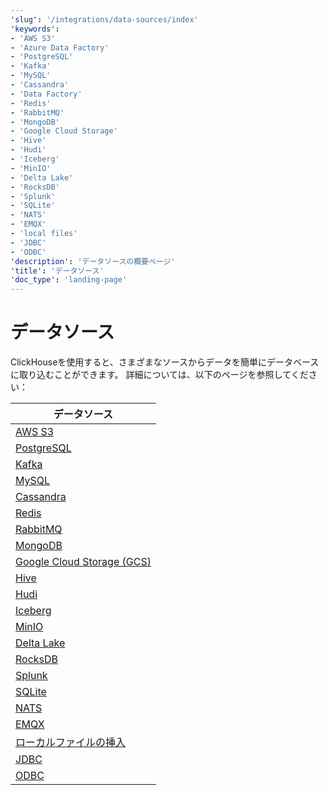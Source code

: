 ```yaml
---
'slug': '/integrations/data-sources/index'
'keywords':
- 'AWS S3'
- 'Azure Data Factory'
- 'PostgreSQL'
- 'Kafka'
- 'MySQL'
- 'Cassandra'
- 'Data Factory'
- 'Redis'
- 'RabbitMQ'
- 'MongoDB'
- 'Google Cloud Storage'
- 'Hive'
- 'Hudi'
- 'Iceberg'
- 'MinIO'
- 'Delta Lake'
- 'RocksDB'
- 'Splunk'
- 'SQLite'
- 'NATS'
- 'EMQX'
- 'local files'
- 'JDBC'
- 'ODBC'
'description': 'データソースの概要ページ'
'title': 'データソース'
'doc_type': 'landing-page'
---
```



# データソース

ClickHouseを使用すると、さまざまなソースからデータを簡単にデータベースに取り込むことができます。
詳細については、以下のページを参照してください：

| データソース                                                                   |
|-------------------------------------------------------------------------------|
| [AWS S3](/integrations/s3)                                            |
| [PostgreSQL](/integrations/postgresql)                                |
| [Kafka](/integrations/kafka)                                          |
| [MySQL](/integrations/mysql)                                          |
| [Cassandra](/integrations/cassandra)                                  |
| [Redis](/integrations/redis)                                          |
| [RabbitMQ](/integrations/rabbitmq)                                    |
| [MongoDB](/integrations/mongodb)                                      |
| [Google Cloud Storage (GCS)](/integrations/gcs)                       |
| [Hive](/integrations/hive)                                            |
| [Hudi](/integrations/hudi)                                            |
| [Iceberg](/integrations/iceberg)                                      |
| [MinIO](/integrations/minio)                                          |
| [Delta Lake](/integrations/deltalake)                                 |
| [RocksDB](/integrations/rocksdb)                                      |
| [Splunk](/integrations/splunk)                                        |
| [SQLite](/integrations/sqlite)                                        |
| [NATS](/integrations/nats)                                            |
| [EMQX](/integrations/emqx)                                            |
| [ローカルファイルの挿入](/integrations/data-ingestion/insert-local-files) |
| [JDBC](/integrations/jdbc/jdbc-with-clickhouse)                       |
| [ODBC](/integrations/data-ingestion/dbms/odbc-with-clickhouse)        |
